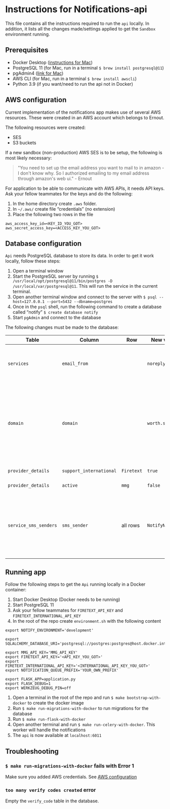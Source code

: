 # Instructions for Notifications-api

This file contains all the instructions required to run the `api` locally. In addition, it lists all the changes made/settings applied to get the `Sandbox` environment running.

## Prerequisites

* Docker Desktop ([instructions for Mac](https://docs.docker.com/desktop/install/mac-install/))
* PostgreSQL 11 (for Mac, run in a terminal `$ brew install postgresql@11`)
* pgAdmin4 ([link for Mac](https://www.pgadmin.org/download/pgadmin-4-macos/))
* AWS CLI (for Mac, run in a terminal `$ brew install awscli`)
* Python 3.9 (if you want/need to run the api not in Docker)

## AWS configuration

Current implementation of the notifications app makes use of several AWS resources. These were created in an AWS account which belongs to Ernout.

The following resources were created:

* SES
* S3 buckets

If a new sandbox (non-production) AWS SES is to be setup, the following is most likely necessary:
> "You need to set up the email address you want to mail to in amazon - I don't know why. So I authorized emailing to my email address through amazon's web ui." - Ernout

For application to be able to communicate with AWS APIs, it needs API keys. Ask your fellow teammates for the keys and do the following:

1. In the home directory create `.aws` folder.
1. In `~/.aws/` create file “credentials” (no extension)
1. Place the following two rows in the file
```
aws_access_key_id=<KEY_ID_YOU_GOT>
aws_secret_access_key=<ACCESS_KEY_YOU_GOT>
```

## Database configuration

`Api` needs PostgreSQL database to store its data. In order to get it work locally, follow these steps:

1. Open a terminal window
1. Start the PostgreSQL server by running `$ /usr/local/opt/postgresql@11/bin/postgres -D /usr/local/var/postgresql@11`. This will run the service in the current terminal.
1. Open another terminal window and connect to the server with `$ psql --host=127.0.0.1 --port=5432 --dbname=postgres`
1. Once in the `psql` shell, run the following command to create a database called “notify” `$ create database notify`
1. Start `pgAdmin` and connect to the database

The following changes must be made to the database:

| Table  | Column  | Row  | New value  | Comment  |
|---|---|---|---|---|
| `services`  | `email_from`  |   | `noreply`  | necessary for emails sending. `noreply` is the part of email address before `@`  |
| `domain`  | `domain`  |  | `worth.systems`  | if you want to create account using `worth.systems` email address. For `organisation_id` use an existing one in `organisation` table or create a new organisation  |
| `provider_details`  | `support_international`  | `Firetext`  | `true`  | necessary for sms sending  |
| `provider_details`  | `active` | `mmg` | `false` | necessary for sms sending |
| `service_sms_senders` | `sms_sender` | all rows | `NotifyNL` | necessary for sms sending. This one is important not to miss. If `GOVUK` is used as `sms_sender`, app will get blocked from being able to send sms |

## Running app

Follow the following steps to get the `Api` running locally in a Docker container:

1. Start Docker Desktop (Docker needs to be running)
1. Start PostgreSQL 11
1. Ask your fellow teammates for `FIRETEXT_API_KEY` and `FIRETEXT_INTERNATIONAL_API_KEY`
1. In the root of the repo create `environment.sh` with the following content
```
export NOTIFY_ENVIRONMENT='development'

export SQLALCHEMY_DATABASE_URI='postgresql://postgres:postgres@host.docker.internal/notify'

export MMG_API_KEY='MMG_API_KEY'
export FIRETEXT_API_KEY='<API_KEY_YOU_GOT>'
export FIRETEXT_INTERNATIONAL_API_KEY='<INTERNATIONAL_API_KEY_YOU_GOT>'
export NOTIFICATION_QUEUE_PREFIX='YOUR_OWN_PREFIX'

export FLASK_APP=application.py
export FLASK_DEBUG=1
export WERKZEUG_DEBUG_PIN=off
```
1. Open a terminal in the root of the repo and run `$ make bootstrap-with-docker` to create the docker image
1. Run `$ make run-migrations-with-docker` to run migrations for the database
1. Run `$ make run-flask-with-docker`
1. Open another terminal and run `$ make run-celery-with-docker`. This worker will handle the notifications
1. The `api` is now available at `localhost:6011`


## Troubleshooting

### `$ make run-migrations-with-docker` fails with Error 1

Make sure you added AWS credentials. See [AWS configuration](#aws-configuration)

### `too many verify codes created` error

Empty the `verify_code` table in the database.
